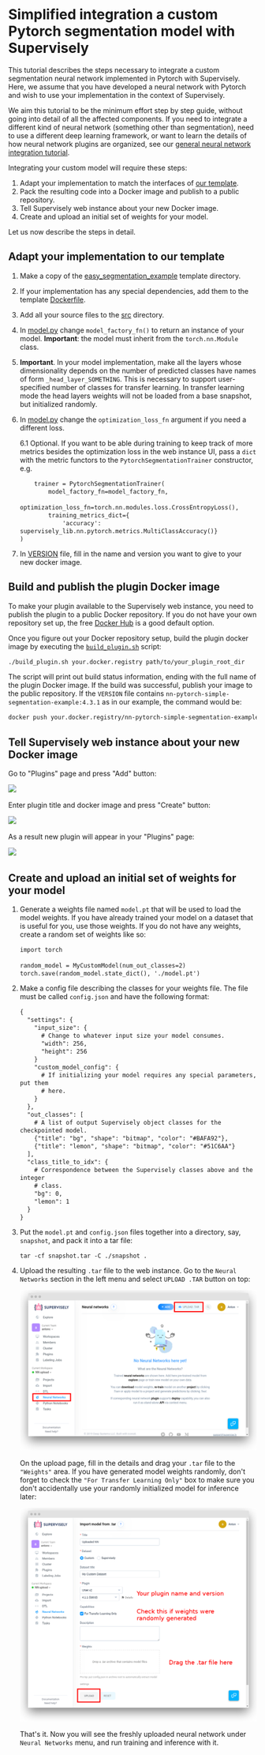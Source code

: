 # Simplified integration a custom Pytorch segmentation model with Supervisely

This tutorial describes the steps necessary to integrate a custom segmentation
neural network implemented in Pytorch with Supervisely. Here, we assume that you
have developed a neural network with Pytorch and wish to use your
implementation in the context of Supervisely.

We aim this tutorial to be the minimum effort step by step guide, without
going into detail of all the affected components. If you need to integrate
a different kind of neural network (something other than segmentation),
need to use a different deep learning framework, or want to learn the details
of how neural network plugins are organized, see our
[general neural network integration tutorial](../03_custom_neural_net_plugin/custom_nn_plugin.md).

Integrating your custom model will require these steps:
1. Adapt your implementation to match the interfaces of [our template](easy_segmentation_example/src/model.py).
2. Pack the resulting code into a Docker image and publish to a public repository.
3. Tell Supervisely web instance about your new Docker image.
4. Create and upload an initial set of weights for your model.

Let us now describe the steps in detail.

## Adapt your implementation to our template

1. Make a copy of the [easy_segmentation_example](easy_segmentation_example)
template directory.

2. If your implementation has any special dependencies, add them to the template
  [Dockerfile](easy_segmentation_example/Dockerfile).

3. Add all your source files to the [src](easy_segmentation_example/src)
  directory.

4. In [model.py](easy_segmentation_example/src/model.py) change
  `model_factory_fn()` to return an instance of your model. **Important**: the
   model must inherit from the `torch.nn.Module` class.

5. **Important**. In your model implementation, make all the layers whose
   dimensionality depends on the number of predicted classes have names of form
   `_head_layer_SOMETHING`. This is necessary to support user-specified number
   of classes for transfer learning. In transfer learning mode the head layers
   weights will not be loaded from a base snapshot, but initialized randomly.

6. In [model.py](easy_segmentation_example/src/train.py) change the
   `optimization_loss_fn` argument if you need a different loss.

    6.1 Optional. If you want to be able during training to keep track of more
    metrics besides the optimization loss in the web instance UI, pass a `dict`
    with the metric functors to the `PytorchSegmentationTrainer` constructor, e.g.
    ```
        trainer = PytorchSegmentationTrainer(
            model_factory_fn=model_factory_fn,
            optimization_loss_fn=torch.nn.modules.loss.CrossEntropyLoss(),
            training_metrics_dict={
                'accuracy': supervisely_lib.nn.pytorch.metrics.MultiClassAccuracy()}
    )
    ```

7. In [VERSION](easy_segmentation_example/VERSION) file, fill in the name and
   version you want to give to your new docker image.

## Build and publish the plugin Docker image

To make your plugin available to the Supervisely web instance, you need to
publish the plugin to a public Docker repository. If you do not have your own
repository set up, the free [Docker Hub](https://docs.docker.com/docker-hub/) is a good default option.

Once you figure out your Docker repository setup, build the plugin docker image by executing the [`build_plugin.sh`](../01_create_new_plugin/build_plugin.sh) script:

```sh
./build_plugin.sh your.docker.registry path/to/your_plugin_root_dir
```

The script will print out build status information, ending with the full name of the plugin Docker image. If the build was successful, publish your image to the public repository. If the `VERSION` file contains `nn-pytorch-simple-segmentation-example:4.3.1` as in our example, the command would be:
```sh
docker push your.docker.registry/nn-pytorch-simple-segmentation-example:4.3.1
```

## Tell Supervisely web instance about your new Docker image

Go to "Plugins" page and press "Add" button:

![](https://i.imgur.com/uvBF7y2.png)

Enter plugin title and docker image and press "Create" button:

![](https://i.imgur.com/DJsuyJ4.png)

As a result new plugin will appear in your "Plugins" page:

![](https://i.imgur.com/YjNwmiP.png)

## Create and upload an initial set of weights for your model

1. Generate a weights file named `model.pt` that will be used to load the model
   weights. If you have already trained your model on a dataset that is useful
  for you, use those weights. If you do not have any weights, create a random
  set of weights like so:
    ```
    import torch

    random_model = MyCustomModel(num_out_classes=2)
    torch.save(random_model.state_dict(), './model.pt')
    ```

2. Make a config file describing the classes for your weights file. The file
   must be called `config.json` and have the following format:

    ```
    {
      "settings": {
        "input_size": {
          # Change to whatever input size your model consumes.
          "width": 256,
          "height": 256
        }
        "custom_model_config": {
          # If initializing your model requires any special parameters, put them
          # here.
        }
      },
      "out_classes": [
        # A list of output Supervisely object classes for the checkpointed model.
        {"title": "bg", "shape": "bitmap", "color": "#BAFA92"},
        {"title": "lemon", "shape": "bitmap", "color": "#51C6AA"}
      ],
      "class_title_to_idx": {
        # Correspondence between the Supervisely classes above and the integer
        # class.
        "bg": 0,
        "lemon": 1
      }
    }

3. Put the `model.pt` and `config.json` files together into a directory, say,
   `snapshot`, and pack it into a tar file:
    ```
    tar -cf snapshot.tar -C ./snapshot .
    ```

4. Upload the resulting `.tar` file to the web instance. Go to the `Neural Networks` section in the left menu and select `UPLOAD .TAR` button on top:

    ![](../03_custom_neural_net_plugin/img/nn-upload-tar-button.png)

    On the upload page, fill in the details and drag your `.tar` file to the `"Weights"` area. If you have generated model weights randomly, don't forget to check the `"For Transfer Learning Only"` box to make sure you don't accidentally use your randomly initialized model for inference later:

    ![](../03_custom_neural_net_plugin/img/nn-upload-tar-settings.png)

    That's it. Now you will see the freshly uploaded neural network under `Neural Networks` menu, and run training and inference with it.

